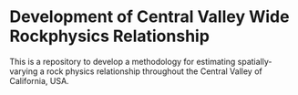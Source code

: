 # Development of Central Valley Wide Rockphysics Relationship

This is a repository to develop a methodology for estimating spatially-varying a rock physics relationship throughout the Central Valley of California, USA. 
